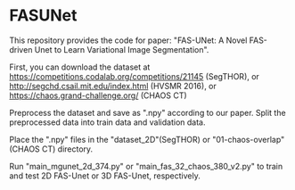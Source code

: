 # FASUNet

This repository provides the code for paper: "FAS-UNet: A Novel FAS-driven Unet to Learn Variational Image Segmentation".

First, you can download the dataset at https://competitions.codalab.org/competitions/21145 (SegTHOR), or 
http://segchd.csail.mit.edu/index.html (HVSMR 2016), or 
https://chaos.grand-challenge.org/ (CHAOS CT)

Preprocess the dataset and save as ".npy" according to our paper. Split the preprocessed data into train data and validation data.

Place the ".npy" files in the "dataset_2D"(SegTHOR) or "01-chaos-overlap"(CHAOS CT) directory.


Run "main_mgunet_2d_374.py" or "main_fas_32_chaos_380_v2.py" to train and test 2D FAS-Unet or 3D FAS-Unet, respectively.
